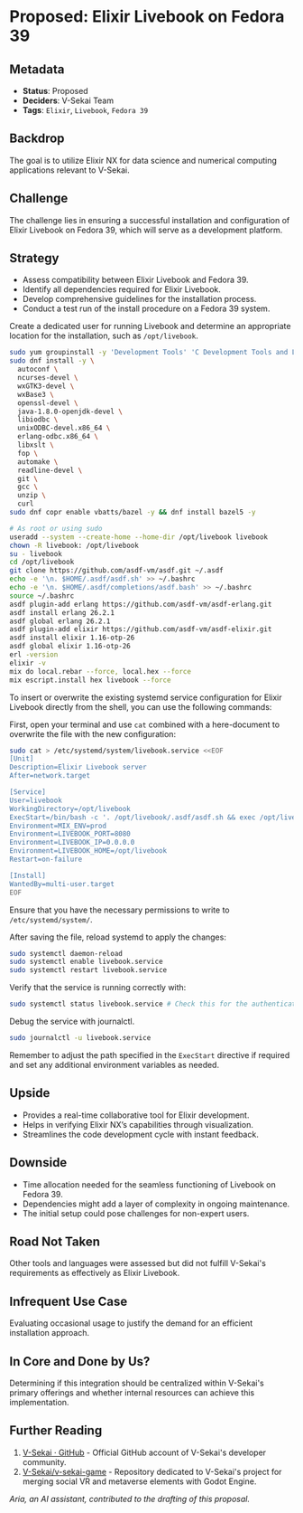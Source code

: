 # Proposed: Elixir Livebook on Fedora 39

## Metadata

- **Status**: Proposed
- **Deciders**: V-Sekai Team
- **Tags**: `Elixir`, `Livebook`, `Fedora 39`

## Backdrop

The goal is to utilize Elixir NX for data science and numerical computing applications relevant to V-Sekai.

## Challenge

The challenge lies in ensuring a successful installation and configuration of Elixir Livebook on Fedora 39, which will serve as a development platform.

## Strategy

- Assess compatibility between Elixir Livebook and Fedora 39.
- Identify all dependencies required for Elixir Livebook.
- Develop comprehensive guidelines for the installation process.
- Conduct a test run of the install procedure on a Fedora 39 system.

Create a dedicated user for running Livebook and determine an appropriate location for the installation, such as `/opt/livebook`.

```bash
sudo yum groupinstall -y 'Development Tools' 'C Development Tools and Libraries'
sudo dnf install -y \
  autoconf \
  ncurses-devel \
  wxGTK3-devel \
  wxBase3 \
  openssl-devel \
  java-1.8.0-openjdk-devel \
  libiodbc \
  unixODBC-devel.x86_64 \
  erlang-odbc.x86_64 \
  libxslt \
  fop \
  automake \
  readline-devel \
  git \
  gcc \
  unzip \
  curl
sudo dnf copr enable vbatts/bazel -y && dnf install bazel5 -y

# As root or using sudo
useradd --system --create-home --home-dir /opt/livebook livebook
chown -R livebook: /opt/livebook
su - livebook
cd /opt/livebook
git clone https://github.com/asdf-vm/asdf.git ~/.asdf
echo -e '\n. $HOME/.asdf/asdf.sh' >> ~/.bashrc
echo -e '\n. $HOME/.asdf/completions/asdf.bash' >> ~/.bashrc
source ~/.bashrc
asdf plugin-add erlang https://github.com/asdf-vm/asdf-erlang.git
asdf install erlang 26.2.1
asdf global erlang 26.2.1
asdf plugin-add elixir https://github.com/asdf-vm/asdf-elixir.git
asdf install elixir 1.16-otp-26
asdf global elixir 1.16-otp-26
erl -version
elixir -v
mix do local.rebar --force, local.hex --force
mix escript.install hex livebook --force
```

To insert or overwrite the existing systemd service configuration for Elixir Livebook directly from the shell, you can use the following commands:

First, open your terminal and use `cat` combined with a here-document to overwrite the file with the new configuration:

```bash
sudo cat > /etc/systemd/system/livebook.service <<EOF
[Unit]
Description=Elixir Livebook server
After=network.target

[Service]
User=livebook
WorkingDirectory=/opt/livebook
ExecStart=/bin/bash -c '. /opt/livebook/.asdf/asdf.sh && exec /opt/livebook/.asdf/installs/elixir/1.16-otp-26/.mix/escripts/livebook server'
Environment=MIX_ENV=prod
Environment=LIVEBOOK_PORT=8080
Environment=LIVEBOOK_IP=0.0.0.0
Environment=LIVEBOOK_HOME=/opt/livebook
Restart=on-failure

[Install]
WantedBy=multi-user.target
EOF
```

Ensure that you have the necessary permissions to write to `/etc/systemd/system/`.

After saving the file, reload systemd to apply the changes:

```bash
sudo systemctl daemon-reload
sudo systemctl enable livebook.service
sudo systemctl restart livebook.service
```

Verify that the service is running correctly with:

```bash
sudo systemctl status livebook.service # Check this for the authentication token.
```

Debug the service with journalctl.

```bash
sudo journalctl -u livebook.service
```

Remember to adjust the path specified in the `ExecStart` directive if required and set any additional environment variables as needed.

## Upside

- Provides a real-time collaborative tool for Elixir development.
- Helps in verifying Elixir NX’s capabilities through visualization.
- Streamlines the code development cycle with instant feedback.

## Downside

- Time allocation needed for the seamless functioning of Livebook on Fedora 39.
- Dependencies might add a layer of complexity in ongoing maintenance.
- The initial setup could pose challenges for non-expert users.

## Road Not Taken

Other tools and languages were assessed but did not fulfill V-Sekai's requirements as effectively as Elixir Livebook.

## Infrequent Use Case

Evaluating occasional usage to justify the demand for an efficient installation approach.

## In Core and Done by Us?

Determining if this integration should be centralized within V-Sekai's primary offerings and whether internal resources can achieve this implementation.

## Further Reading

1. [V-Sekai · GitHub](https://github.com/v-sekai) - Official GitHub account of V-Sekai's developer community.
2. [V-Sekai/v-sekai-game](https://github.com/v-sekai/v-sekai-game) - Repository dedicated to V-Sekai's project for merging social VR and metaverse elements with Godot Engine.

_Aria, an AI assistant, contributed to the drafting of this proposal._
